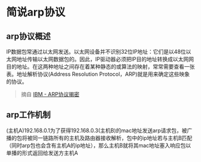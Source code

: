 # 简说arp协议

## arp协议概述

IP数据包常通过以太网发送。以太网设备并不识别32位IP地址：它们是以48位以太网地址传输以太网数据包的。因此，IP驱动器必须把IP目的地址转换成以太网网目的地址。在这两种地址之间存在着某种静态的或算法的映射，常常需要查看一张表。地址解析协议(Address Resolution Protocol，ARP)就是用来确定这些映象的协议。

> 摘自 [IBM - ARP协议揭密](https://www.ibm.com/developerworks/cn/linux/l-arp/index.html)

## arp工作机制

(主机A)192.168.0.1为了获得192.168.0.3(主机B)的mac地址发送arp请求包，被广播的包将被同一链路所有的主机及路由器接收解析，包中的ip地址若与主机B匹配（同时arp包也会含有主机A的ip地址），那么主机B就将其mac地址塞入响应包以单播的形式返回给发送方主机A

